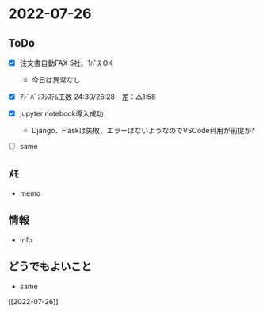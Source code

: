 # 2022-07-26

## ToDo
- [x] 注文書自動FAX 5社、1ﾊﾟｽ OK
	- 今日は異常なし
- [x] ｱﾄﾞﾊﾞﾝｽｼｽﾃﾑ工数 24:30/26:28　差：△1:58
- [x] jupyter notebook導入成功
	- Django、Flaskは失敗、エラーはないようなのでVSCode利用が前提か?
- [ ] same


## ﾒﾓ
- memo


## 情報
- info


## どうでもよいこと
- same


[[2022-07-26]]

